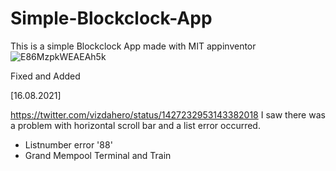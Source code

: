 # Simple-Blockclock-App
This is a simple Blockclock App made with MIT appinventor
![E86MzpkWEAEAh5k](https://user-images.githubusercontent.com/88902789/129557710-7aa0d0d0-1a0a-4a2d-9d65-9ed1a79a64b9.jpg)

Fixed and Added

[16.08.2021]

https://twitter.com/vizdahero/status/1427232953143382018
I saw there was a problem with horizontal scroll bar and a list error occurred.
- Listnumber error '88'
- Grand Mempool Terminal and Train
